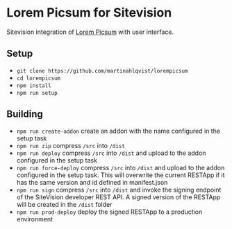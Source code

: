 # Lorem Picsum for Sitevision
Sitevision integration of [Lorem Picsum](https://github.com/DMarby/picsum-photos) with user interface. 


## Setup
* `git clone https://github.com/martinahlqvist/lorempicsum`
* `cd lorempicsum`
* `npm install`
* `npm run setup`
## Building
* `npm run create-addon` create an addon with the name configured in the setup task
* `npm run zip` compress `/src` into `/dist`
* `npm run deploy` compress `/src` into `/dist` and upload to the addon configured in the setup task
* `npm run force-deploy` compress `/src` into `/dist` and upload to the addon configured in the setup task. This will overwrite the current RESTApp if it has the same version and id defined in manifest.json
* `npm run sign` compress `/src` into `/dist` and invoke the signing endpoint of the SiteVision developer REST API. A signed version of the RESTApp will be created in the `/dist` folder
* `npm run prod-deploy` deploy the signed RESTApp to a production environment
